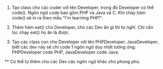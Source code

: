 1. Tạo class cho các coder với tên Developer, trong đó Developer có thể code(). Ngôn ngữ code bao gồm PHP và Java và C. Khi chay hàm code() sẽ in ra theo mẫu "I'm learning PHP!".

2. Thêm hàm eat() cho Developer, cho các Dev ăn gì thì tự nghĩ. Chỉ cần lúc chạy eat() họ ăn là được.

3. Tạo các class con cho Developer với tên PHPDeveloper, JavaDeveloper, biết các dev này sẽ chỉ code 1 ngôn ngữ duy nhất tương ứng: PHPDeveloper code PHP, JavaDeveloper code Java.

** Có thể tự thêm cho các Dev các ngôn ngữ khác cho phong phú.
